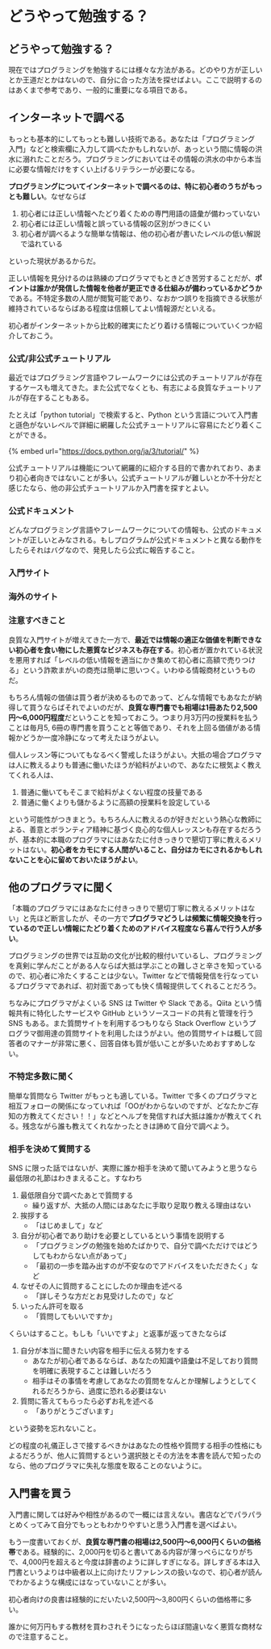 # どうやって勉強する？

## どうやって勉強する？

現在ではプログラミングを勉強するには様々な方法がある。どのやり方が正しいとか王道だとかはないので、自分に合った方法を探せばよい。ここで説明するのはあくまで参考であり、一般的に重要になる項目である。

## インターネットで調べる

もっとも基本的にしてもっとも難しい技術である。あなたは「プログラミング 入門」などと検索欄に入力して調べたかもしれないが、あっという間に情報の洪水に溺れたことだろう。プログラミングにおいてはその情報の洪水の中から本当に必要な情報だけをすくい上げるリテラシーが必要になる。

**プログラミングについてインターネットで調べるのは、特に初心者のうちがもっとも難しい**。なぜならば

1. 初心者には正しい情報へたどり着くための専門用語の語彙が備わっていない
2. 初心者には正しい情報と誤っている情報の区別がつきにくい
3. 初心者が調べるような簡単な情報は、他の初心者が書いたレベルの低い解説で溢れている

といった現状があるからだ。

正しい情報を見分けるのは熟練のプログラマでもときどき苦労することだが、**ポイントは誰かが発信した情報を他者が更正できる仕組みが備わっているかどうか**である。不特定多数の人間が閲覧可能であり、なおかつ誤りを指摘できる状態が維持されているならばある程度は信頼してよい情報源だといえる。

初心者がインターネットから比較的確実にたどり着ける情報についていくつか紹介しておこう。

### 公式/非公式チュートリアル

最近ではプログラミング言語やフレームワークには公式のチュートリアルが存在するケースも増えてきた。また公式でなくとも、有志による良質なチュートリアルが存在することもある。

たとえば「python tutorial」で検索すると、Python という言語について入門書と遜色がないレベルで詳細に網羅した公式チュートリアルに容易にたどり着くことができる。

{% embed url="https://docs.python.org/ja/3/tutorial/" %}

公式チュートリアルは機能について網羅的に紹介する目的で書かれており、あまり初心者向きではないことが多い。公式チュートリアルが難しいとか不十分だと感じたなら、他の非公式チュートリアルか入門書を探すとよい。

### 公式ドキュメント

どんなプログラミング言語やフレームワークについての情報も、公式のドキュメントが正しいとみなされる。もしプログラムが公式ドキュメントと異なる動作をしたらそれはバグなので、発見したら公式に報告すること。

### 入門サイト

### 海外のサイト



### **注意すべきこと**

良質な入門サイトが増えてきた一方で、**最近では情報の適正な価値を判断できない初心者を食い物にした悪質なビジネスも存在する**。初心者が置かれている状況を悪用すれば「レベルの低い情報を適当にかき集めて初心者に高額で売りつける」という詐欺まがいの商売は簡単に思いつく。いわゆる情報商材というものだ。

もちろん情報の価値は買う者が決めるものであって、どんな情報でもあなたが納得して買うならばそれでよいのだが、**良質な専門書でも相場は1冊あたり2,500円〜6,000円程度**だということを知っておこう。つまり月3万円の授業料を払うことは毎月5, 6冊の専門書を買うことと等価であり、それを上回る価値がある情報かどうか一度冷静になって考えたほうがよい。

個人レッスン等についてもなるべく警戒したほうがよい。大抵の場合プログラマは人に教えるよりも普通に働いたほうが給料がよいので、あなたに根気よく教えてくれる人は、

1. 普通に働いてもそこまで給料がよくない程度の技量である
2. 普通に働くよりも儲かるように高額の授業料を設定している

という可能性がつきまとう。もちろん人に教えるのが好きだという熱心な教師による、善意とボランティア精神に基づく良心的な個人レッスンも存在するだろうが、基本的に本職のプログラマにはあなたに付きっきりで懇切丁寧に教えるメリットはない。**初心者をカモにする人間がいること、自分はカモにされるかもしれないことを心に留めておいたほうがよい**。

## 他のプログラマに聞く

「本職のプログラマにはあなたに付きっきりで懇切丁寧に教えるメリットはない」と先ほど断言したが、その一方で**プログラマどうしは頻繁に情報交換を行っているので正しい情報にたどり着くためのアドバイス程度なら喜んで行う人が多い**。

プログラミングの世界では互助の文化が比較的根付いているし、プログラミングを真剣に学んだことがある人ならば大抵は学ぶことの難しさと辛さを知っているので、初心者に冷たくすることは少ない。Twitter などで情報発信を行なっているプログラマであれば、初対面であっても快く情報提供してくれることだろう。

ちなみにプログラマがよくいる SNS は Twitter や Slack である。Qiita という情報共有に特化したサービスや GitHub というソースコードの共有と管理を行う SNS もある。また質問サイトを利用するつもりなら Stack Overflow というプログラマ御用達の質問サイトを利用したほうがよい。他の質問サイトは概して回答者のマナーが非常に悪く、回答自体も質が低いことが多いためおすすめしない。

### 不特定多数に聞く

簡単な質問なら Twitter がもっとも適している。Twitter で多くのプログラマと相互フォローの関係になっていれば「OOがわからないのですが、どなたかご存知の方教えてください！！」などとヘルプを発信すれば大抵は誰かが教えてくれる。残念ながら誰も教えてくれなかったときは諦めて自分で調べよう。

### 相手を決めて質問する

SNS に限った話ではないが、実際に誰か相手を決めて聞いてみようと思うなら最低限の礼節はわきまえること。すなわち

1. 最低限自分で調べたあとで質問する
   * 繰り返すが、大抵の人間にはあなたに手取り足取り教える理由はない
2. 挨拶する
   * 「はじめまして」など
3. 自分が初心者であり助けを必要としているという事情を説明する
   * 「プログラミングの勉強を始めたばかりで、自分で調べただけではどうしてもわからない点があって」
   * 「最初の一歩を踏み出すのが不安なのでアドバイスをいただきたく」など
4. なぜその人に質問することにしたのか理由を述べる
   * 「詳しそうな方だとお見受けしたので」など
5. いったん許可を取る
   * 「質問してもいいですか」

 くらいはすること。もしも「いいですよ」と返事が返ってきたならば

1. 自分が本当に聞きたい内容を相手に伝える努力をする
   * あなたが初心者であるならば、あなたの知識や語彙は不足しており質問を明確に表現することは難しいだろう
   * 相手はその事情を考慮してあなたの質問をなんとか理解しようとしてくれるだろうから、過度に恐れる必要はない
2. 質問に答えてもらったら必ずお礼を述べる
   * 「ありがとうございます」

という姿勢を忘れないこと。

どの程度の礼儀正しさで接するべきかはあなたの性格や質問する相手の性格にもよるだろうが、他人に質問するという選択肢とその方法を本書を読んで知ったのなら、他のプログラマに失礼な態度を取ることのないように。

## 入門書を買う

入門書に関しては好みや相性があるので一概には言えない。書店などでパラパラとめくってみて自分でもっともわかりやすいと思う入門書を選べばよい。

もう一度書いておくが、**良質な専門書の相場は2,500円〜6,000円くらいの価格帯**である。経験的に、2,000円を切ると書いてある内容が薄っぺらになりがちで、4,000円を超えると今度は辞書のように詳しすぎになる。詳しすぎる本は入門書というよりは中級者以上に向けたリファレンスの扱いなので、初心者が読んでわかるような構成にはなっていないことが多い。

初心者向けの良書は経験的にだいたい2,500円〜3,800円くらいの価格帯に多い。

誰かに何万円もする教材を買わされそうになったらほぼ間違いなく悪質な商材なので注意すること。



